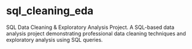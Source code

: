 # sql_cleaning_eda
SQL Data Cleaning &amp; Exploratory Analysis Project.  A SQL-based data analysis project demonstrating professional data cleaning techniques and exploratory analysis using SQL queries.
